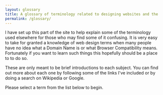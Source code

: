 ```yaml
---
layout: glossary
title: A glossary of terminology related to designing websites and the technology behind them
permalink: /glossary/
---
```


<p>I have set up this part of the site to help explain some of the terminology used elsewhere for those who may find some of it confusing. It is very easy to take for granted a knowledge of web design terms when many people have no idea what a Domain Name is or what Browser Compatibility means. Fortunately if you want to learn such things this hopefully should be a place to to do so.</p>

<p>These are only meant to be brief introductions to each subject. You can find out more about each one by following some of the links I've included or by doing a search on Wikipedia or Google.</p>

<p>Please select a term from the list below to begin.</p>																							